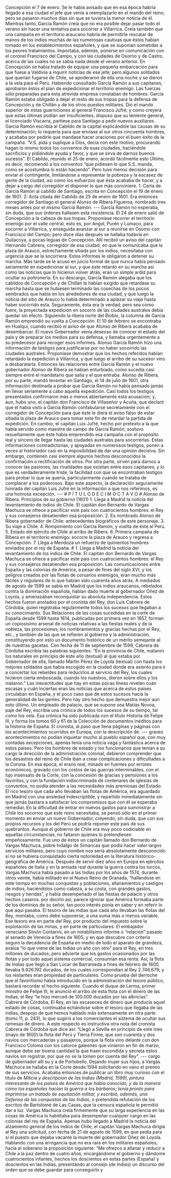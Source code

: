 Concepción el 7 de enero. Se le había avisado que en esa época habría llegado a esa ciudad el jefe que venía a reemplazarlo en el mando del reino; pero se pasaron muchos días sin que se tuviera la menor noticia de él. Mientras tanto, García Ramón creía que no era posible dejar pasar todo el verano sin hacer una tentativa para socorrer a Villarrica. Creía también que una campaña en el territorio araucano habría de permitirle rescatar de manos de los indios muchas de las numerosas cautivas que éstos habían tomado en los establecimientos españoles, y que se suponían sometidas a los peores tratamientos. Importaba, además, ponerse en comunicación con el coronel Francisco del Campo, y con las ciudades de Osorno y de Castro, acerca de las cuales no se sabía nada desde el verano anterior. En Concepción se había tratado de equipar una pequeña embarcación para que fuese a Valdivia a inquirir noticias de ese jefe; pero algunos soldados que querían fugarse de Chile, se apoderaron de ella una noche y se dieron a la vela para el Perú. Habiendo consultado García Ramón a sus capitanes, aprobaron éstos el plan de expedicionar el territorio enemigo. Las fuerzas sólo preparadas para esta atrevida empresa constaban de hombres. García Ramón estaba obligado a dejar el resto de sus tropas para la defensa de Concepción y de Chillán y de los otros puestos militares. Dio el mando superior de estas guarniciones al general Francisco Jufré; y como creyera que estas últimas podían ser insuficientes, dispuso que su teniente general, el licenciado Viscarra, partiese para Santiago a pedir nuevos auxiliares. García Ramón escribía al Cabildo de la capital explicándole las causas de su determinación; lo requería para que enviase al sur otros cincuenta hombres, y acababa por pedirle que mandase hacer oraciones por el buen éxito de la campaña. “V.S. pida y suplique a Dios, decía con este motivo, procurando hagan lo mismo todos los conventos de esas ciudades, haciéndole sacrificios y pidiéndole ayuda y favor, y que se sirva de darnos buenos sucesos”. El Cabildo, reunido el 25 de enero, acordó fácilmente esto Último, es decir, recomendó a los conventos “que pidiesen lo que S.S. manda, como se acostumbra lo están haciendo”. Pero tuvo menos decisión para enviar el contingente, limitándose a representar la pobreza y la escasez de gente de la ciudad, así como los esfuerzos que ésta acababa de hacer, y a dejar a cargo del corregidor el disponer lo que más conviniere. 1: Carta de García Ramón al cabildo de Santiago, escrita en Concepción el 19 de enero de 1601. 2: Acta citada del Cabildo de 25 de enero de 1601. Era entonces corregidor de Santiago el general Alonso de Ribera Figueroa, nombrado tres meses antes por el mismo García Ramón. --- García Ramón no esperaba, sin duda, que sus órdenes hallasen esta resistencia. El 24 de enero salió de Concepción a la cabeza de sus tropas. Proponíase recorrer el territorio enemigo por el valle central, esto es, por Angol, Purén y Lumaco, para socorrer a Villarrica, y enseguida avanzar al sur a reunirse en Osomo con Francisco del Campo; pero doce días después se hallaba todavía en Quilacoya, a pocas leguas de Concepción. Allí recibió un aviso del capitán Hernando Cabrera, corregidor de esa ciudad, en que le comunicaba que la plaza de Arauco, estrechamente sitiada por los indios, necesitaba con urgencia que se la socorriera. Estos informes le obligaron a detener su marcha. Más tarde se le acusó en juicio formal de que nunca había pensado seriamente en expedicionar al sur, y que este retardo en su marcha así como las noticias que lo hicieron volver atrás, eran un simple ardid para ocultar su poltronería. En su descargo, García Ramón alegaba que los cabildos de Concepción y de Chillán le habían exigido que retardase su marcha hasta que se hubiesen terminado las cosechas de los pocos sembrados que había en los alrededores de esa ciudad, y que luego la noticia del sitio de Arauco lo había determinado a aplazar su viaje hasta haber socorrido esta. Seguramente, ésta era la verdad; pero sea como fuere, la proyectada expedición en socorro de las ciudades australes debía quedar sin efecto. Siguiendo la ribera norte del Biobío, la columna de García Ramón emprendió su vuelta a Concepción. El 10 de febrero se encontraba en Hualqui, cuando recibió el aviso de que Alonso de Ribera acababa de desembarcar. El nuevo Gobernador venía deseoso de conocer el estado del país y de preparar los medios para su defensa, y llamaba urgentemente a su predecesor para recoger esos informes. Alonso García Ramón hizo una información de testigos para justificarse por no haber socorrido las ciudades australes. Proponíase demostrar que los hechos referidos habían retardado la expedición a Villarrica, y que luego el arribo de su sucesor vino a desbaratarla. Entonces las relaciones entre García Ramón y el nuevo gobernador Alonso de Ribera se habían enturbiado, como sucedía casi siempre entre el mandatario que salía y el que entraba. Alonso de Ribera, por su parte, mandó levantar en Santiago, el 14 de julio de 1601, otra información destinada a probar que García Ramón no había pensado jamás en llevar seriamente a cabo aquella expedición. Casi todos los testigos presentados confirmaron más o menos abiertamente esta acusación; y, aun, hubo uno, el capitán don Francisco de Villaseñor y Acuña, que declaró que él había visto a García Ramón confabularse secretamente con el corregidor de Concepción para que éste le diera el aviso falso de estar sitiada la plaza de Arauco para tomar este fin de retardar la partida de expedición. En cambio, el capitán Luis Jufré, hecho por pretexto a la que había servido como maestre de campo de García Ramón, sostuvo resueltamente que éste había emprendido esa campaña con el propósito leal y sincero de llegar hasta las ciudades australes para socorrerlas. Estas informaciones contradictorias, y apoyadas en numerosos testigos, ponen a veces al historiador casi en la imposibilidad de dar una opinión decisiva. Sin embargo, contienen casi siempre algunos hechos desconocidos la confirmación o rectificación de otros. Por otra parte, sirven para darnos a conocer las pasiones, las rivalidades que existían entre esos capitanes, y lo que es verdaderamente triste, la facilidad con que se encontraban testigos para probar lo que se quería, particularmente cuando se trataba de complacer a los poderosos. Bajo este aspecto, la declaración seguramente honrada del capitán Luis Jufré en la información a que nos referimos, es una honrosa excepción. --- # P Í T U L O D E C I M O C T A V O # Alonso de Ribera. Principios de su gobierno (1601) 1. Llega a Madrid la noticia del levantamiento de indios de Chile. El capitán don Bernardo de Vargas Machuca se ofrece a pacificar este país con cuatrocientos hombres: el Rey y sus consejeros desatienden esa proposición. 2. Es nombrado Alonso de Ribera gobernador de Chile: antecedentes biográficos de este personaje. 3. Su viaje a Chile. 4. Rompimiento con García Ramón, y vuelta de éste al Perú. 5. Estado del ejército de Chile al arribo de Ribera. 6. Primera campaña de Ribera en el territorio enemigo: socorre la plaza de Arauco y regresa a Concepción. 7. Llega a Mendoza un refuerzo de quinientos hombres enviados por el rey de España. # 1. Llega a Madrid la noticia del levantamiento de los indios de Chile. El capitán don Bernardo de Vargas Machuca se ofrece a pacificar este país con cuatrocientos hombres: el Rey y sus consejeros desatienden esa proposición. Las comunicaciones entre España y las colonias de América, a pesar de fines del siglo XVI, y los peligros creados por las flotas de corsarios enemigos, eran mucho más fáciles y regulares de lo que habían sido cuarenta años atrás. A mediados de agosto de 1599 se sabía en Madrid que los indios araucanos, rebelados contra la dominación española, habían dado muerte al gobernador Óñez de Loyola, y amenazaban reconquistar su absoluta independencia. Estos hechos fueron anotados por el cronista del Rey, don Luis Cabrera de Córdoba, quien registraba regularmente todos los sucesos que llegaban a su conocimiento. Sus Relaciones de las cosas sucedidas en la corte de España desde 1599 hasta 1614, publicadas por primera vez en 1857, forman un copiosísimo arsenal de noticias relativas a las fiestas reales y de la nobleza, las procesiones, los nombramientos y gracias hechas por el Rey, etc., y también de las que se refieren al gobierno y la administración, constituyendo por esto un documento histórico de un mérito semejante al de nuestras gacetas. Con fecha de 11 de septiembre de 1599, Cabrera de Córdoba escribía las palabras siguientes: “En la provincia de Chile, mataron los naturales en principio de este año (textual) al que estaba por Gobernador de ella, llamado Martín Pérez de Loyola (textual) con hasta los mejores soldados que había escogido en la ciudad donde era asiento para ir a concertar los rebeldes para reducirlos al servicio del Rey, los cuales hicieron cierta emboscada, cuando los nuestros, dieron sobre ellos y los mataron.” Las inexactitudes que hay en estas pocas líneas revelan cuán escasas y cuán inciertas eran las noticias que acerca de estos países circulaban en España, y el poco caso que de estos sucesos hacía la generalidad de las gentes. Pero hay otro hecho que demuestra mejor aún esto último. Un empleado de palacio, que se supone sea Matías Novoa, paje del Rey, escribía una crónica de todos los sucesos de su tiempo, tal como los veía. Esa crónica ha sido publicada con el título Historia de Felipe III, y forma los tomos 60 y 61 de la Colección de documentos inéditos para la historia de España. El cronista, al paso que llena páginas y páginas con los acontecimientos ocurridos en Europa, con la descripción de. --- graves acontecimientos no podían inquietar mucho al pueblo español que, con muy contadas excepciones, apenas tenía una noticia vaga y fantástica acerca de estos países. Pero los hombres de estado y los funcionarios que tenían a su cargo la dirección de la administración colonial, debieron comprender que los desastres del reino de Chile iban a crear complicaciones y dificultades a la Corona. En esa época, el erario real, minado en fuentes por errores económicos, gravado con los costos de las guerras interminables, con el lujo insensato de la Corte, con la concesión de gracias y pensiones a los favoritos, y con la fundación indiscriminada de centenares de iglesias de conventos, no podía atender a las necesidades más premiosas del Estado. El rico tesoro que cada año llevaban las flotas de América, era aguardado en Madrid con una ansiedad indescriptible, y repartido inmediatamente sin que jamás bastara a satisfacer los compromisos que con él se esperaba remediar. En la dificultad de entrar en nuevos gastos para suministrar a Chile los socorros que este reino necesitaba, se pensó sólo en el primer momento en enviar un nuevo Gobernador, creyendo, sin duda, que con sus propios recursos y los del Perú se podría reponer este país de sus quebrantos. Aunque el gobierno de Chile era muy poco codiciable en aquellas circunstancias, no faltaron quienes lo pretendiesen empeñosamente. Fue uno de éstos un capitán llamado don Bernardo de Vargas Machuca, pobre hidalgo de Simancas que podía hacer valer largos servicios militares, pero cuyo nombre nos sería absolutamente desconocido si no se hubiera conquistado cierta notoriedad en la literatura histórico-geográfica de América. Después de servir diez años en Europa en ejércitos españoles de Italia y en la armada real durante la guerra contra los turcos, Vargas Machuca había pasado a las Indias por los años de 1574, durante otros veinte, había militado en el Nuevo Reino de Granada, “hallándose en este tiempo en muchas conquistas y poblaciones, allanamientos y castigos de indios, haciéndolos como cabeza, a su costa, con grandes gastos, riesgos y heridas”, y había desempeñado el las fiestas de palacio y otros hechos caseros. por decirlo así, parece ignorar que América formaba parte de los dominios de su señor, tan poco interés ponía en saber y en referir lo que aquí pasaba. El tesoro de las indias que cada año llevaban las flotas del Rey, montaba, como debe suponerse, a una suma más o menos variable. Ese tesoro era en parte del Rey, por producto del impuesto sobre la explotación de las minas, y en parte de particulares. El embajador veneciano Siinón Contarini, en un notabilísimo informe o “relación” pasado al senado de Venecia a fines de 1605, y en que descubre con criterio seguro la decadencia de España en medio de todo el aparato de grandeza, avalúa “lo que viene de las Indias un año con otro” para el Rey, en tres millones de ducados; pero advierte que los gastos ocasionados por las flotas y por todo aquel sistema comercial, consumían esa renta. Así, la flota de Indias que llegó a San Lúcar de Barrameda a fines de febrero de 1600, llevaba 9.926.192 ducados, de los cuales correspondían al Rey 2.746.679; y los restantes eran propiedad de particulares. Como prueba del derroche que el favoritismo había introducido en la administración del tesoro público, bastará recordar el hecho siguiente. Cuando el duque de Lerma, primer ministro de Felipe III, le anunció el arribo de esta flota con el dinero de las Indias, el Rey “le hizo merced de 100.000 ducados por las albricias”. Cabrera de Córdoba, El Rey, en las escaseces de dinero que producía aquel estado de cosas, continuaba echándose sobre el tesoro que llegaba de las indias, despojo de que hemos hablado más extensamente en otra parte (tomo 11, p. 243), lo que sugirió a los comerciantes el sistema de ocultar sus remesas de dinero. A este respecto es instructiva otra nota del cronista Cabrera de Córdoba que dice así: “Llegó a Sevilla en principio de este mes (mayo de 1600) la flota del Perú y Tierra Firme, que son cuarenta y dos navíos con mercaderías y pasajeros, porque la flota vino delante con don Francisco Coloma con los catorce galeones que vinieron en fin de marzo, aunque debe ser buena cantidad la que traen escondida y secreta estos navíos sin registrar, por que no se la tomen por cuenta del Rey”. --- cargo de gobernador allí su y a de Portobello. Dejando mujer sus hijos, a Vargas Machuca se hallaba en la Corte desde 1594 solicitando en vano el premio de sus servicios. Acababa entonces de publicar un libro muy curioso con el título de *Milicia y descripcion de las Indias (Madrid, 1599), pintura interesante de los países de América que había conocido, y de la manera cómo los españoles hacían la guerra a los bárbaros; tenía pronto para imprimirse un tratado de equitación militar, y escribió, además, una Defensa de las conquistas de las Indias*, o pretendida refutación de los escritos de Bartolomé de Las Casas, que la censura española le permitió dar a luz. Vargas Machuca creía firmemente que su larga experiencia en las cosas de América lo habilitaba para desempeñar cualquier cargo en las colonias del rey de España. Apenas hubo llegado a Madrid la noticia del alzamiento general de los indios de Chile, el capitán Vargas Machuca dirigía al Rey una solicitud, con fecha de 21 de agosto de 1599, en que pedía para sí el puesto que dejaba vacante la muerte del gobernador Óñez de Loyola. Hablando con una arrogancia que no era rara en los militares españoles, hacía al soberano la proposición siguiente: “Me ofrezco a allanar y reducir a Chile a la paz dentro de cuatro años, encargándome el gobierno y dándome cuatrocientos infantes, hechos los doscientos en estas partes (España) y doscientos en las Indias, presentando al consejo (de Indias) un discurso del orden que se debe guardar para conseguirlo y